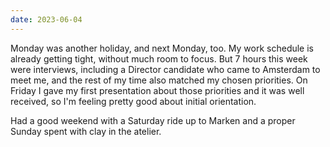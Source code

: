 ```yaml
---
date: 2023-06-04
---
```


Monday was another holiday, and next Monday, too. My work schedule is already getting tight, without much room to focus. But 7 hours this week were interviews, including a Director candidate who came to Amsterdam to meet me, and the rest of my time also matched my chosen priorities. On Friday I gave my first presentation about those priorities and it was well received, so I'm feeling pretty good about initial orientation.

Had a good weekend with a Saturday ride up to Marken and a proper Sunday spent with clay in the atelier.
